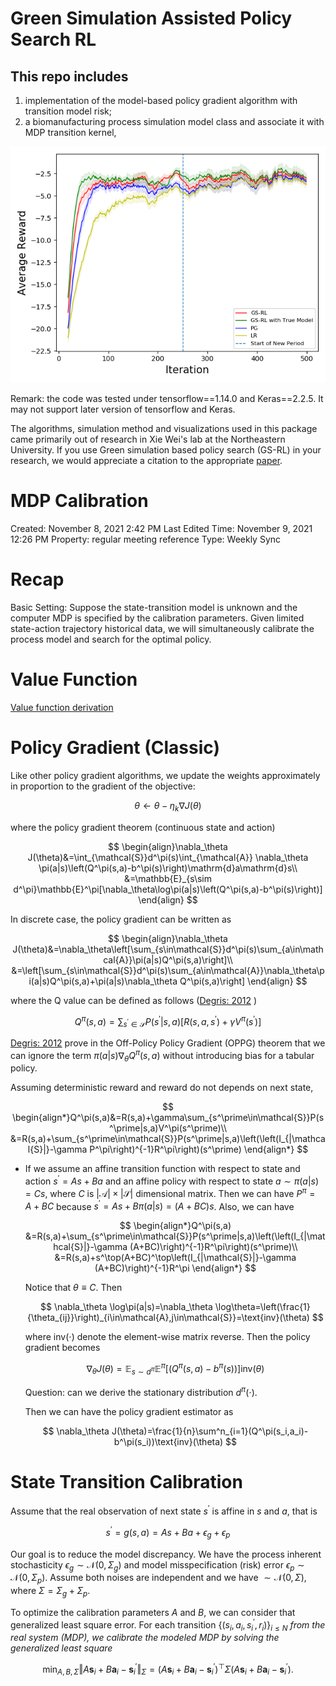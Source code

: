 # Green Simulation Assisted Policy Search RL

## This repo includes 
1. implementation of the model-based policy gradient algorithm with transition model risk; 
2. a biomanufacturing process simulation model class and associate it with MDP transition kernel,

![Image of Yaktocat](https://github.com/zhenghuazx/BayesianLRPolicySearch/blob/master/dataszie100-ni25-i300.png)

Remark: the code was tested under tensorflow==1.14.0 and Keras==2.2.5. It may not support later version of tensorflow and Keras.

The algorithms, simulation method and visualizations used in this package came primarily out of research in Xie Wei's lab at the Northeastern University. If you use Green simulation based policy search (GS-RL) in your research, we would appreciate a citation to the appropriate [paper](https://arxiv.org/abs/2006.09919).
# MDP Calibration

Created: November 8, 2021 2:42 PM
Last Edited Time: November 9, 2021 12:26 PM
Property: regular meeting reference
Type: Weekly Sync

# Recap

Basic Setting:  Suppose the state-transition model is unknown and the computer MDP  is specified by the calibration parameters. Given limited state-action trajectory historical data, we will simultaneously calibrate the process model and search for the optimal policy.

# Value Function

[Value function derivation](https://www.notion.so/Value-function-derivation-b90e3cb0465246af909dda0ab49c911e)

# Policy Gradient (Classic)

Like other policy gradient algorithms, we update the weights approximately in proportion to the gradient of the objective:

$$
\theta\leftarrow\theta-\eta_k\nabla J(\theta)
$$

where the policy gradient theorem (continuous state and action)

$$
\begin{align}\nabla_\theta J(\theta)&=\int_{\mathcal{S}}d^\pi(s)\int_{\mathcal{A}} \nabla_\theta \pi(a|s)\left(Q^\pi(s,a)-b^\pi(s)\right)\mathrm{d}a\mathrm{d}s\\
&=\mathbb{E}_{s\sim d^\pi}\mathbb{E}^\pi[\nabla_\theta\log\pi(a|s)\left(Q^\pi(s,a)-b^\pi(s)\right)]
\end{align}
$$

 In discrete case, the policy gradient can be written as 

$$
\begin{align}\nabla_\theta J(\theta)&=\nabla_\theta\left[\sum_{s\in\mathcal{S}}d^\pi(s)\sum_{a\in\mathcal{A}}\pi(a|s)Q^\pi(s,a)\right]\\
&=\left[\sum_{s\in\mathcal{S}}d^\pi(s)\sum_{a\in\mathcal{A}}\nabla_\theta\pi(a|s)Q^\pi(s,a)+\pi(a|s)\nabla_\theta Q^\pi(s,a)\right]
\end{align}
$$

where the Q value can be defined as follows ([Degris: 2012](https://www.notion.so/Degris-2012-ac937547d63a4cb2a2135f89fcbad0e2) )

$$
Q^\pi(s,a)=\sum_{s^\prime\in\mathcal{S}}P(s^\prime|s,a)[R(s,a,s^\prime)+\gamma V^{\pi}(s^\prime)]
$$

[Degris: 2012](https://www.notion.so/Degris-2012-ac937547d63a4cb2a2135f89fcbad0e2)  prove in the Off-Policy Policy Gradient (OPPG) theorem that we can ignore the
term $\pi(a|s)\nabla_\theta Q^\pi(s,a)$ without introducing bias for a tabular policy.

Assuming  deterministic reward and reward do not depends on next state, 

$$
\begin{align*}Q^\pi(s,a)&=R(s,a)+\gamma\sum_{s^\prime\in\mathcal{S}}P(s^\prime|s,a)V^\pi(s^\prime)\\
&=R(s,a)+\sum_{s^\prime\in\mathcal{S}}P(s^\prime|s,a)\left(\left(I_{|\mathcal{S}|}-\gamma P^\pi\right)^{-1}R^\pi\right)(s^\prime)
\end{align*}
$$

- If we assume an affine transition function with respect to state and action $s^\prime=As+Ba$ and an affine policy with respect to state $a\sim\pi(a|s)=Cs$, where $C$ is $|\mathcal{A}|\times |\mathcal{S}|$ dimensional matrix. Then we can have $P^\pi=A+BC$ because $s^\prime=As+B\pi(a|s)=(A+BC)s$. Also, we can have
    
    $$
    \begin{align*}Q^\pi(s,a)
    &=R(s,a)+\sum_{s^\prime\in\mathcal{S}}P(s^\prime|s,a)\left(\left(I_{|\mathcal{S}|}-\gamma (A+BC)\right)^{-1}R^\pi\right)(s^\prime)\\
    &=R(s,a)+s^\top(A+BC)^\top\left(I_{|\mathcal{S}|}-\gamma (A+BC)\right)^{-1}R^\pi
    \end{align*}
    $$
    
    Notice that $\theta\equiv C$. Then 
    
    $$
    \nabla_\theta \log\pi(a|s)=\nabla_\theta \log\theta=\left(\frac{1}{\theta_{ij}}\right)_{i\in\mathcal{A},j\in\mathcal{S}}=\text{inv}(\theta)
    $$
    
    where $\text{inv}(\cdot)$ denote the element-wise matrix reverse. Then the policy gradient becomes
    
    $$
    \nabla_\theta J(\theta)
    =\mathbb{E}_{s\sim d^\pi}\mathbb{E}^\pi[\left(Q^\pi(s,a)-b^\pi(s)\right)]\text{inv}(\theta)
    $$
    
    Question: can we derive the stationary distribution $d^\pi(\cdot)$.
    
    Then we can have the policy gradient estimator as 
    
    $$
    \nabla_\theta J(\theta)=\frac{1}{n}\sum^n_{i=1}(Q^\pi(s_i,a_i)-b^\pi(s_i))\text{inv}(\theta)
    $$
    

# State Transition Calibration

Assume that the real observation of next state $s^\prime$ is affine in $s$ and $a$, that is

$$
s^\prime=g(s,a)=As+Ba+\epsilon_g+\epsilon_{p}
$$

Our goal is to reduce the model discrepancy.  We have the  process inherent stochasticity $\epsilon_g\sim\mathcal{N}(0,\Sigma_g)$ and model misspecification (risk) error $\epsilon_p\sim \mathcal{N}(0,\Sigma_p)$. Assume both noises are independent and we have $\sim \mathcal{N}(0,\Sigma)$, where $\Sigma = \Sigma_g+\Sigma_p$. 

To optimize the calibration parameters $A$ and $B$, we can consider that generalized least square error. For each transition $\{(s_i,a_i,s_i^\prime,r_i)\}_{i\leq N}$ *from the real system (MDP), we calibrate the modeled MDP by solving the generalized least square*

$$
\min_{A,B,\Sigma}\Vert A \pmb{s}_i+B\pmb{a}_i- \pmb{s}^\prime_i\Vert_{\Sigma}=\left( A \pmb{s}_i+B\pmb{a}_i- \pmb{s}^\prime_i\right)^\top\Sigma \left( A \pmb{s}_i+B\pmb{a}_i- \pmb{s}^\prime_i\right).
$$

